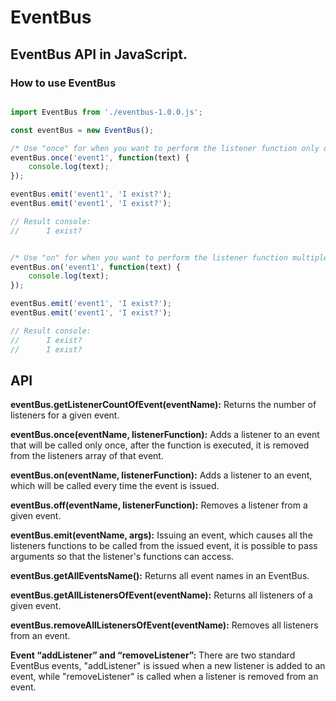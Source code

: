 # EventBus
## EventBus API in JavaScript.

### How to use EventBus

```javascript

import EventBus from './eventbus-1.0.0.js';

const eventBus = new EventBus();

/* Use "once" for when you want to perform the listener function only once. */
eventBus.once('event1', function(text) {
    console.log(text);
});

eventBus.emit('event1', 'I exist?');
eventBus.emit('event1', 'I exist?');

// Result console: 
//      I exist?


/* Use "on" for when you want to perform the listener function multiple times. */
eventBus.on('event1', function(text) {
    console.log(text);
});

eventBus.emit('event1', 'I exist?');
eventBus.emit('event1', 'I exist?');

// Result console: 
//      I exist?
//      I exist?

```

## API

**eventBus.getListenerCountOfEvent(eventName):** Returns the number of listeners for a given event.

**eventBus.once(eventName, listenerFunction):** Adds a listener to an event that will be called only once, after the function is executed, it is removed from the listeners array of that event.

**eventBus.on(eventName, listenerFunction):** Adds a listener to an event, which will be called every time the event is issued.

**eventBus.off(eventName, listenerFunction):** Removes a listener from a given event.

**eventBus.emit(eventName, args):** Issuing an event, which causes all the listeners functions to be called from the issued event, it is possible to pass arguments so that the listener's functions can access.

**eventBus.getAllEventsName():** Returns all event names in an EventBus.

**eventBus.getAllListenersOfEvent(eventName):** Returns all listeners of a given event.

**eventBus.removeAllListenersOfEvent(eventName):** Removes all listeners from an event.

**Event “addListener” and “removeListener”:** There are two standard EventBus events, "addListener" is issued when a new listener is added to an event, while "removeListener" is called when a listener is removed from an event.


